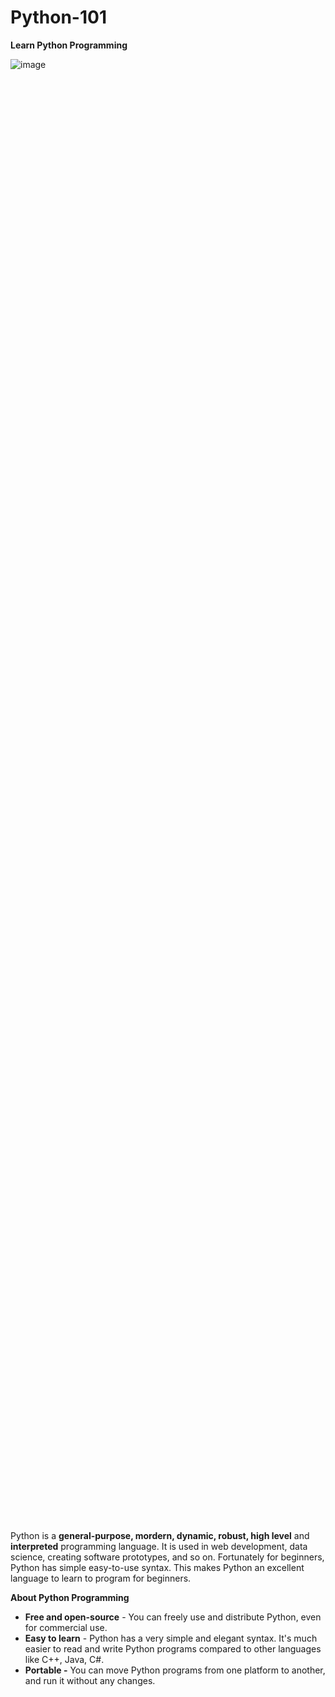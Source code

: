 # Python-101
**Learn Python Programming**


<div style="width: 60%; height: 60%">
  
  ![image](https://user-images.githubusercontent.com/92437858/198993776-cadc5510-ca02-4476-a802-00e5149f53d4.png)
  
</div>




Python is a **general-purpose, mordern, dynamic, robust, high level** and **interpreted** programming language. It is used in web development, data science, creating software prototypes, and so on. Fortunately for beginners, Python has simple easy-to-use syntax. This makes Python an excellent language to learn to program for beginners.

**About Python Programming**

* **Free and open-source** - You can freely use and distribute Python, even for commercial use.
* **Easy to learn** - Python has a very simple and elegant syntax. It's much easier to read and write Python programs compared to other languages like C++, Java, C#.
* **Portable -** You can move Python programs from one platform to another, and run it without any changes.
